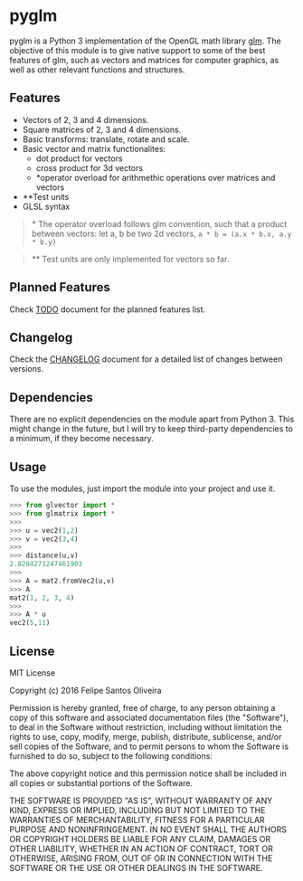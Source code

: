 # pyglm
pyglm is a Python 3 implementation of the OpenGL math library [glm](http://glm.g-truc.net). The objective of this module is to give native support to some of the best features of glm, such as vectors and matrices for computer graphics, as well as other relevant functions and structures. 

## Features

- Vectors of 2, 3 and 4 dimensions.
- Square matrices of 2, 3 and 4 dimensions.
- Basic transforms: translate, rotate and scale.
- Basic vector and matrix functionalites: 
    + dot product for vectors
    + cross product for 3d vectors
    + \*operator overload for arithmethic operations over matrices and vectors
- \*\*Test units 
- GLSL syntax 

>\* The operator overload follows glm convention, such that a product between vectors: let a, b be two 2d vectors, `a * b = (a.x * b.x, a.y * b.y)`

>\*\* Test units are only implemented for vectors so far.

## Planned Features

Check [TODO](https://github.com/fesoliveira014/pyglm/blob/master/TODO.md) document for the planned features list.

## Changelog

Check the [CHANGELOG](https://github.com/fesoliveira014/pyglm/blob/master/CHANGELOG.md) document for a detailed list of changes between versions.

## Dependencies

There are no explicit dependencies on the module apart from Python 3. This might change in the future, but I will try to keep third-party dependencies to a minimum, if they become necessary.

## Usage

To use the modules, just import the module into your project and use it.

```python
>>> from glvector import *
>>> from glmatrix import *
>>>
>>> u = vec2(1,2)
>>> v = vec2(3,4)
>>>
>>> distance(u,v)
2.8284271247461903
>>>
>>> A = mat2.fromVec2(u,v)
>>> A
mat2(1, 2, 3, 4)
>>>
>>> A * u
vec2(5,11)

```

## License

MIT License

Copyright (c) 2016 Felipe Santos Oliveira

Permission is hereby granted, free of charge, to any person obtaining a copy
of this software and associated documentation files (the "Software"), to deal
in the Software without restriction, including without limitation the rights
to use, copy, modify, merge, publish, distribute, sublicense, and/or sell
copies of the Software, and to permit persons to whom the Software is
furnished to do so, subject to the following conditions:

The above copyright notice and this permission notice shall be included in all
copies or substantial portions of the Software.

THE SOFTWARE IS PROVIDED "AS IS", WITHOUT WARRANTY OF ANY KIND, EXPRESS OR
IMPLIED, INCLUDING BUT NOT LIMITED TO THE WARRANTIES OF MERCHANTABILITY,
FITNESS FOR A PARTICULAR PURPOSE AND NONINFRINGEMENT. IN NO EVENT SHALL THE
AUTHORS OR COPYRIGHT HOLDERS BE LIABLE FOR ANY CLAIM, DAMAGES OR OTHER
LIABILITY, WHETHER IN AN ACTION OF CONTRACT, TORT OR OTHERWISE, ARISING FROM,
OUT OF OR IN CONNECTION WITH THE SOFTWARE OR THE USE OR OTHER DEALINGS IN THE
SOFTWARE.
